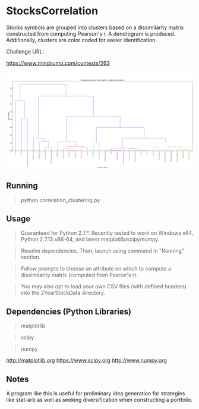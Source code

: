 # StocksCorrelation
Stocks symbols are grouped into clusters based on a dissimilarity matrix constructed from computing Pearson's r. A dendrogram is produced. Additionally, clusters are color coded for easier identification.

Challenge URL:

https://www.mindsumo.com/contests/263

![alt tag](https://raw.githubusercontent.com/DominikSuwala/StocksCorrelation/master/dendrogram.png)

## Running

> python correlation_clustering.py

## Usage

> Guaranteed for Python 2.7.*. Recently tested to work on Windows x64, Python 2.7.13 x86-64, and latest matplotlib/scipy/numpy.

> Resolve dependencies. Then, launch using command in "Running" section.

> Follow prompts to choose an attribute on which to compute a dissimilarity matrix (computed from Pearon's r).

> You may also opt to load your own CSV files (with defined headers) into the 2YearStockData directory.

## Dependencies (Python Libraries)
> matplotlib

> scipy	

> numpy

http://matplotlib.org
https://www.scipy.org
http://www.numpy.org

## Notes

A program like this is useful for preliminary idea generation for strategies like stat-arb as well as seeking diversification when constructing a portfolio.
